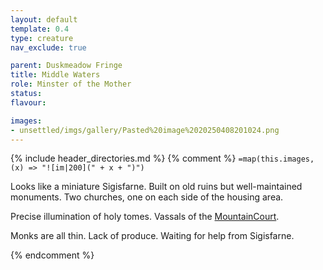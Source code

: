 ```yaml
---
layout: default
template: 0.4
type: creature
nav_exclude: true

parent: Duskmeadow Fringe
title: Middle Waters
role: Minster of the Mother
status:
flavour: 

images:
- unsettled/imgs/gallery/Pasted%20image%2020250408201024.png
---
```


{% include header_directories.md %}
{% comment %}
`=map(this.images, (x) => "![im|200](" + x + ")")`

Looks like a miniature Sigisfarne.
Built on old ruins but well-maintained monuments.
Two churches, one on each side of the housing area.

Precise illumination of holy tomes.
Vassals of the [MountainCourt](unsettled/directory/DuskmeadowFringe/MountainCourt.md).

Monks are all thin.
Lack of produce.
Waiting for help from Sigisfarne.

{% endcomment %}

